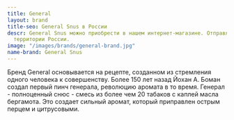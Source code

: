 ```yaml
---
title: General
layout: brand
title-seo: General Snus в России
descr: General Snus можно приобрести в нашем интернет-магазине. Отправляем по всей
  территории России.
image: "/images/brands/general-brand.jpg"
name-brand: General Snus
---
```


Бренд General основывается на рецепте, созданном из стремления одного человека к совершенству. Более 150 лет назад Йохан А. Боман создал первый пинч генерала, революцию аромата в то время. Генерал - полноценный снюс - смесь из более чем 20 табаков с каплей масла бергамота. Это создает сильный аромат, который приправлен острым перцем и цитрусовыми.